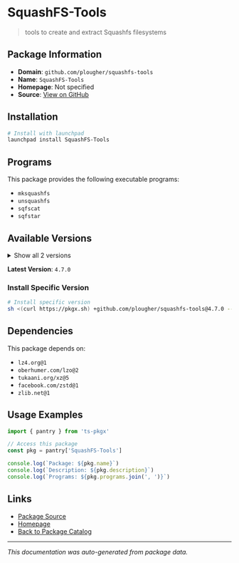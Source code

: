 # SquashFS-Tools

> tools to create and extract Squashfs filesystems

## Package Information

- **Domain**: `github.com/plougher/squashfs-tools`
- **Name**: `SquashFS-Tools`
- **Homepage**: Not specified
- **Source**: [View on GitHub](https://github.com/pkgxdev/pantry/tree/main/projects/github.com/plougher/squashfs-tools/package.yml)

## Installation

```bash
# Install with launchpad
launchpad install SquashFS-Tools
```

## Programs

This package provides the following executable programs:

- `mksquashfs`
- `unsquashfs`
- `sqfscat`
- `sqfstar`

## Available Versions

<details>
<summary>Show all 2 versions</summary>

- `4.7.0`, `4.6.1`

</details>

**Latest Version**: `4.7.0`

### Install Specific Version

```bash
# Install specific version
sh <(curl https://pkgx.sh) +github.com/plougher/squashfs-tools@4.7.0 -- $SHELL -i
```

## Dependencies

This package depends on:

- `lz4.org@1`
- `oberhumer.com/lzo@2`
- `tukaani.org/xz@5`
- `facebook.com/zstd@1`
- `zlib.net@1`

## Usage Examples

```typescript
import { pantry } from 'ts-pkgx'

// Access this package
const pkg = pantry['SquashFS-Tools']

console.log(`Package: ${pkg.name}`)
console.log(`Description: ${pkg.description}`)
console.log(`Programs: ${pkg.programs.join(', ')}`)
```

## Links

- [Package Source](https://github.com/pkgxdev/pantry/tree/main/projects/github.com/plougher/squashfs-tools/package.yml)
- [Homepage](#)
- [Back to Package Catalog](../../../package-catalog.md)

---

*This documentation was auto-generated from package data.*

